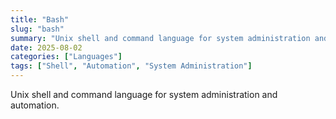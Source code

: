 ```yaml
---
title: "Bash"
slug: "bash"
summary: "Unix shell and command language for system administration and automation."
date: 2025-08-02
categories: ["Languages"]
tags: ["Shell", "Automation", "System Administration"]
---
```


Unix shell and command language for system administration and automation.
